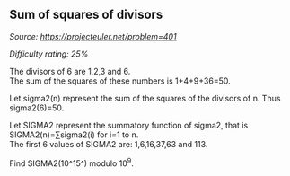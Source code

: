 Sum of squares of divisors
--------------------------

*Source: https://projecteuler.net/problem=401*


*Difficulty rating: 25%*

The divisors of 6 are 1,2,3 and 6.\
 The sum of the squares of these numbers is 1+4+9+36=50.

Let sigma2(n) represent the sum of the squares of the divisors of n.
Thus sigma2(6)=50.

Let SIGMA2 represent the summatory function of sigma2, that is
SIGMA2(n)=∑sigma2(i) for i=1 to n.\
 The first 6 values of SIGMA2 are: 1,6,16,37,63 and 113.

Find SIGMA2(10^15^) modulo 10<sup>9</sup>.

